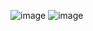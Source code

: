 ![image](https://github.com/user-attachments/assets/75d5fc24-a7df-4ee1-a643-a0235ffd032a)
![image](https://github.com/user-attachments/assets/d4b6a66d-969f-497d-af60-3961da13f254)
